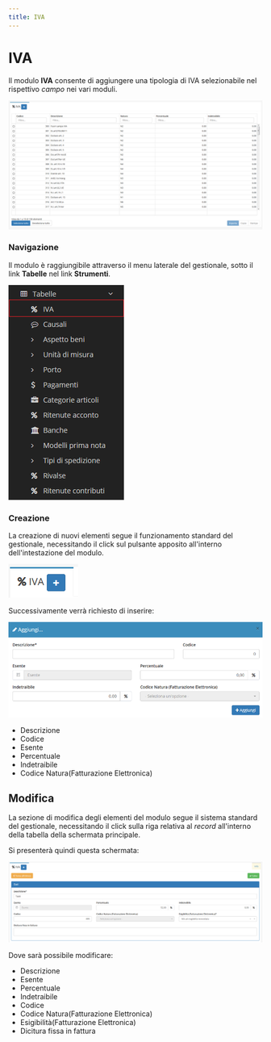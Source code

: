 ```yaml
---
title: IVA
---
```


# IVA

Il modulo **IVA** consente di aggiungere una tipologia di IVA selezionabile nel rispettivo _campo_ nei vari moduli.

![Screenshot interfaccia IVA](../../../../.gitbook/assets/schermataiva.PNG)

### Navigazione

Il modulo è raggiungibile attraverso il menu laterale del gestionale, sotto il link **Tabelle** nel link **Strumenti**.

![Screenshot navigazione IVA](../../../../.gitbook/assets/navigazioneiva.PNG)

### Creazione

La creazione di nuovi elementi segue il funzionamento standard del gestionale, necessitando il click sul pulsante apposito all'interno dell'intestazione del modulo.

![Screenshot creazione IVA](../../../../.gitbook/assets/aggiuntaiva.PNG)

Successivamente verrà richiesto di inserire:

![Screenshot creazione IVA](../../../../.gitbook/assets/creazioneiva.PNG)

* Descrizione
* Codice
* Esente
* Percentuale
* Indetraibile
* Codice Natura\(Fatturazione Elettronica\)

## Modifica

La sezione di modifica degli elementi del modulo segue il sistema standard del gestionale, necessitando il click sulla riga relativa al _record_ all'interno della tabella della schermata principale.

Si presenterà quindi questa schermata:

![Screenshot modifica IVA](../../../../.gitbook/assets/modificaiva.PNG)

Dove sarà possibile modificare:

* Descrizione
* Esente
* Percentuale
* Indetraibile
* Codice
* Codice Natura\(Fatturazione Elettronica\)
* Esigibilità\(Fatturazione Elettronica\)
* Dicitura fissa in fattura

